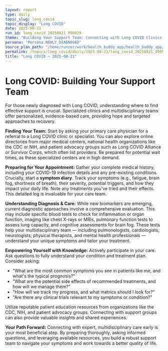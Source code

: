 ```yaml
---
layout: report
type: daily
topic_slug: long_covid
topic_display: "Long COVID"
date: 2025-08-21
run_id: long_covid_20250821_090929
theme: "Building Your Support Team: Connecting with Long COVID Clinics and Specialists"
persona: "Persona.NEWLY_DIAGNOSED"
source_plan_path: "/home/runner/work/health_buddy_app/health_buddy_app/.results/long_covid/weekly_plan/2025-08-18/plan.json"
permalink: /topics/long_covid/daily/2025-08-21/long_covid_20250821_090929/
title: "Long COVID — 2025-08-21"
---
```


# Long COVID: Building Your Support Team

For those newly diagnosed with Long COVID, understanding where to find effective support is crucial. Specialized clinics and multidisciplinary teams offer personalized, evidence-based care, providing hope and targeted approaches to recovery.

**Finding Your Team:**
Start by asking your primary care physician for a referral to a Long COVID clinic or specialist. You can also explore online directories from major medical centers, national health organizations like the CDC or NIH, and patient advocacy groups such as Long COVID Alliance or Survivor Corps, which often list providers. Be prepared for potential wait times, as these specialized centers are in high demand.

**Preparing for Your Appointment:**
Gather your complete medical history, including your COVID-19 infection details and any pre-existing conditions. Crucially, start a **symptom diary**. Track your symptoms (e.g., fatigue, brain fog, shortness of breath), their severity, potential triggers, and how they impact your daily life. Note any treatments you've tried and their effects. This detailed log is invaluable for your care team.

**Understanding Diagnosis & Care:**
While new biomarkers are emerging, current diagnostic approaches involve a comprehensive evaluation. This may include specific blood tests to check for inflammation or organ function, imaging like chest X-rays or MRIs, pulmonary function tests to assess lung capacity, and cognitive assessments for brain fog. These tests help your multidisciplinary team — including pulmonologists, cardiologists, neurologists, physical therapists, and mental health professionals — understand your unique symptoms and tailor your treatment.

**Empowering Yourself with Knowledge:**
Actively participate in your care. Ask questions to fully understand your condition and treatment plan. Consider asking:
*   "What are the most common symptoms you see in patients like me, and what's the typical prognosis?"
*   "What are the potential side effects of recommended treatments, and how will we manage them?"
*   "How will we track my progress, and what metrics should I look for?"
*   "Are there any clinical trials relevant to my symptoms or condition?"

Utilize reputable patient education resources from organizations like the CDC, NIH, and patient advocacy groups. Connecting with support groups can also provide valuable insights and shared experiences.

**Your Path Forward:**
Connecting with expert, multidisciplinary care early is your most beneficial step. By preparing thoroughly, asking informed questions, and leveraging available resources, you build a robust support team to navigate your symptoms and work towards a better quality of life.
